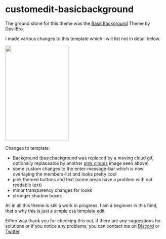 # customedit-basicbackground

The ground stone for this theme was the [BasicBackground](https://github.com/mwittrien/BetterDiscordAddons/tree/master/Themes/BasicBackground) Theme by DevilBro. 

I made various changes to this template which I will list not in detail below. 

<img src="[https://github.com/dannyluvvv/customedit-basicbackground/assets/140633387/04564aa9-30b2-40cd-914c-8ed293eae0d8]" width="200" height="300">

Changes to template: 



- Background (basicbackground was replaced by a moving cloud gif, optionally replaceable by another [pink clouds](https://imgur.com/s2rCM7Y) image seen above)
- some custom changes to the enter-message-bar which is now overlaying the members-list and looks pretty cool
- pink themed buttons and text (some areas have a problem with not readable text)
- minor transparency changes for looks
- stronger shadow boxes

All in all this theme is still a work in progress. I am a beginner in this field, that's why this is just a simple css template edit.

Either way thank you for checking this out, if there are any suggestions for solutions or if you notice any problems, 
you can contact me on [Discord](https://discordapp.com/users/525663404770197524/) or [Twitter](https://twitter.com/dannisilly).
